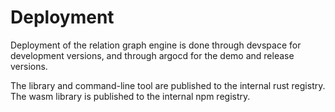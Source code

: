 # Deployment #

Deployment of the relation graph engine is done through devspace for
development versions, and through argocd for the demo and release
versions.

The library and command-line tool are published to the internal rust
registry. The wasm library is published to the internal npm registry.
